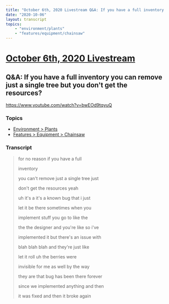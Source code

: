 ```yaml
---
title: "October 6th, 2020 Livestream Q&A: If you have a full inventory you can remove just a single tree but you don't get the resources?"
date: "2020-10-06"
layout: transcript
topics:
    - "environment/plants"
    - "features/equipment/chainsaw"
---
```

# [October 6th, 2020 Livestream](../2020-10-06.md)
## Q&A: If you have a full inventory you can remove just a single tree but you don't get the resources?
https://www.youtube.com/watch?v=bwEOd9tqyuQ

### Topics
* [Environment > Plants](../topics/environment/plants.md)
* [Features > Equipment > Chainsaw](../topics/features/equipment/chainsaw.md)

### Transcript

> for no reason if you have a full
>
> inventory
>
> you can't remove just a single tree just
>
> don't get the resources yeah
>
> uh it's a it's a known bug that i just
>
> let it be there sometimes when you
>
> implement stuff you go to like the
>
> the the designer and you're like so i've
>
> implemented it but there's an issue with
>
> blah blah blah and they're just like
>
> let it roll uh the berries were
>
> invisible for me as well by the way
>
> they are that bug has been there forever
>
> since we implemented anything and then
>
> it was fixed and then it broke again
>
